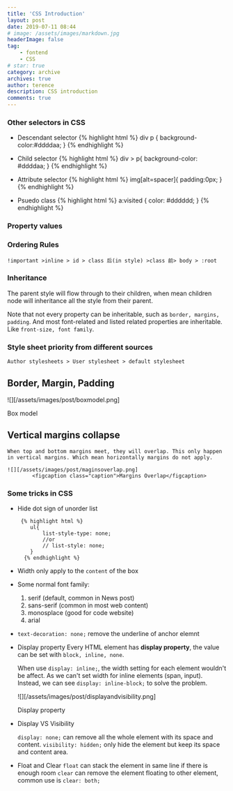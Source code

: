 ```yaml
---
title: 'CSS Introduction'
layout: post
date: 2019-07-11 08:44
# image: /assets/images/markdown.jpg
headerImage: false
tag:
    - fontend
    - CSS
# star: true
category: archive
archives: true
author: terence
description: CSS introduction
comments: true
---
```


### Other selectors in CSS

-   Descendant selector
    {% highlight html %}
    div p {
    background-color:#ddddaa;
    }
    {% endhighlight %}

-   Child selector
    {% highlight html %}
    div > p{
    background-color: #ddddaa;
    }
    {% endhighlight %}

-   Attribute selector
    {% highlight html %}
    img[alt=spacer]{
    padding:0px;
    }
    {% endhighlight %}

-   Psuedo class
    {% highlight html %}
    a:visited {
    color: #dddddd;
    }
    {% endhighlight %}

### Property values

### Ordering Rules

    !important >inline > id > class 后(in style) >class 前> body > :root

### Inheritance

The parent style will flow through to their children, when mean children node will inheritance all the style from their parent.

Note that not every property can be inheritable, such as `border, margins, padding`. And most font-related and listed related properties are inheritable. Like `front-size, font family`.

### Style sheet priority from different sources

    Author stylesheets > User stylesheet > default stylesheet

## Border, Margin, Padding

![][/assets/images/post/boxmodel.png]

 <figcaption class="caption">Box model</figcaption>

## Vertical margins collapse

    When top and bottom margins meet, they will overlap. This only happen in vertical margins. Which mean horizontally margins do not apply.

    ![][/assets/images/post/maginsoverlap.png]
            <figcaption class="caption">Margins Overlap</figcaption>

### Some tricks in CSS

-   Hide dot sign of unorder list

         {% highlight html %}
            ul{
                list-style-type: none;
                //or
                // list-style: none;
            }
          {% endhighlight %}

-   Width only apply to the `content` of the box

-   Some normal font family:

    1. serif (default, common in News post)
    2. sans-serif (common in most web content)
    3. monosplace (good for code website)
    4. arial

-   `text-decoration: none;` remove the underline of anchor elemnt

-   Display property
    Every HTML element has **display property**, the value can be set with `block, inline, none`.

    When use `display: inline;`, the width setting for each element wouldn't be affect. As we can't set width for inline elements (span, input). Instead, we can see `display: inline-block;` to solve the problem.

    ![][/assets/images/post/displayandvisibility.png]

    <figcaption class="caption">Display property</figcaption>

*   Display VS Visibility

    `display: none;` can remove all the whole element with its space and content.
    `visibility: hidden;` only hide the element but keep its space and content area.

*   Float and Clear
    `float` can stack the element in same line if there is enough room
    `clear` can remove the element floating to other element, common use is `clear: both;`
